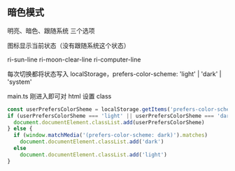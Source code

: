 ## 暗色模式

明亮、暗色、跟随系统 三个选项

图标显示当前状态（没有跟随系统这个状态）

ri-sun-line
ri-moon-clear-line
ri-computer-line

每次切换都将状态写入 localStorage，prefers-color-scheme: 'light' | 'dark' | 'system'

main.ts 刚进入即可对 html 设置 class

```js
const userPrefersColorSheme = localStorage.getItems('prefers-color-scheme')
if (userPrefersColorSheme === 'light' || userPrefersColorSheme === 'dark') {
  document.documentElement.classList.add(userPrefersColorSheme)
} else {
  if (window.matchMedia('(prefers-color-scheme: dark)').matches)
    document.documentElement.classList.add('dark')
  else
    document.documentElement.classList.add('light')
}
```
